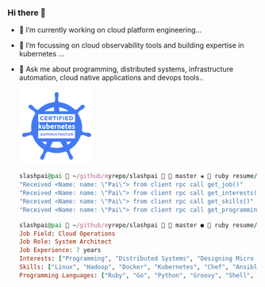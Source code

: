 ### Hi there 👋

<!--
**slashpai/slashpai** is a ✨ _special_ ✨ repository because its `README.md` (this file) appears on your GitHub profile.

Here are some ideas to get you started:

-->

- 🔭 I’m currently working on cloud platform engineering...
- 🌱 I’m focussing on cloud observability tools and building expertise in kubernetes ...
- 💬 Ask me about programming, distributed systems, infrastructure automation, cloud native applications and devops tools..

  ![CKA](img/cka-certified-kubernetes-administrator.png)

  ```ruby
  slashpai@pai  ~/github/myrepo/slashpai   master ✚  ruby resume/resume_server.rb
  "Received <Name: name: \"Pai\"> from client rpc call get_job()"
  "Received <Name: name: \"Pai\"> from client rpc call get_interests()"
  "Received <Name: name: \"Pai\"> from client rpc call get_skills()"
  "Received <Name: name: \"Pai\"> from client rpc call get_programming_languages()"
  ```

  ```ruby
  slashpai@pai  ~/github/myrepo/slashpai   master ●  ruby resume/resume_client.rb
  Job Field: Cloud Operations
  Job Role: System Architect
  Job Experience: 7 years
  Interests: ["Programming", "Distributed Systems", "Designing Micro Services", "Cloud Computing", "Full Stack Web Development", "Machine Learning"]
  Skills: ["Linux", "Hadoop", "Docker", "Kubernetes", "Chef", "Ansible", "Consul", "Terraform", "Openstack", "AWS", "Jenkins", "Zabbix", "Splunk", "Prometheus", "Grafana", "NewRelic", "git", "protobuf", "gRPC", "Selenium"]
  Programming Languages: ["Ruby", "Go", "Python", "Groovy", "Shell", "C", "C++","Java" "JavaScript"]
  ```
